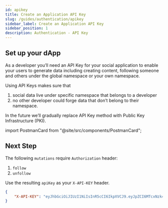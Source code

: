 ```yaml
---
id: apikey
title: Create an Application API Key
slug: /guides/authentication/apikey
sidebar_label: Create an Application API Key
sidebar_position: 1
description: Authentication - API Key
---
```


## Set up your dApp

As a developer you’ll need an API Key for your social application to enable your users to generate data including creating content, following someone and others under the global namespace or your own namespace.

Using API Keys makes sure that

1. social data live under specific namespace that belongs to a developer
2. no other developer could forge data that don’t belong to their namespace.

In the future we’ll gradually replace API Key method with Public Key Infrastructure (PKI).

import PostmanCard from "@site/src/components/PostmanCard";

<PostmanCard 
  queryURL="https://cyberconnect-v2.postman.co/workspace/CyberConnect-V2~aae5e431-a27c-48e0-a97f-983df4efa6e7/request/20133006-4bbcb46e-3eea-41b4-9512-241205c389cb"
  exampleURL="https://cyberconnect-v2.postman.co/workspace/CyberConnect-V2~aae5e431-a27c-48e0-a97f-983df4efa6e7/example/20133006-03c76460-2607-4f8a-9d6b-08632a5cda94"
/>

## Next Step

The following `mutations` require `Authorization` header:

1. `follow`
2. `unfollow`

Use the resulting `apiKey` as your `X-API-KEY` header.

```json
{
    "X-API-KEY": "eyJhbGciOiJIUzI1NiIsInR5cCI6IkpXVCJ9.eyJpZCI6MTcxNzk4NjkxODQsImVtYWlsIjoiaGlAY3liZXJjb25uZWN0Lm1lIiwidHdpdHRlcklEIjoiQGN5YmVyY29ubmVjdGhxIiwibmFtZXNwYWNlIjoiQ3liZXJDb25uZWN0Iiwib3JpZ2luX2hvc3QiOiJjeWJlcmNvbm5lY3QubWUiLCJpc3MiOiJDeWJlckNvbm5lY3QiLCJleHAiOjE2NjU4NjUyNzQsImlhdCI6MTY2MzI3MzI3NH0.VCqlS7eDzqZGq--WfJ102qVWlgXcLkMgSSlzkl9bQLU"
}
```
